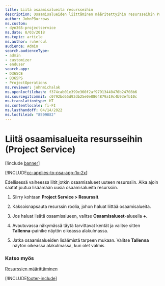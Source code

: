 ```yaml
---
title: Liitä osaamisalueita resursseihin
description: Osaamisalueiden liittäminen määritettyihin resursseihin Project Servicessä
author: JohnPBurrows
ms.custom:
- dyn365-projectservice
ms.date: 8/03/2018
ms.topic: article
ms.author: ruhercul
audience: Admin
search.audienceType:
- admin
- customizer
- enduser
search.app:
- D365CE
- D365PS
- ProjectOperations
ms.reviewer: johnmichalak
ms.openlocfilehash: f374cab01e399e360f2af97913440470b24708b6
ms.sourcegitcommit: c0792bd65d92db25e0e8864879a19c4b93efb10c
ms.translationtype: HT
ms.contentlocale: fi-FI
ms.lasthandoff: 04/14/2022
ms.locfileid: "8599082"
---
```

# <a name="associate-skills-with-resources-project-service"></a>Liitä osaamisalueita resursseihin (Project Service)

[!include [banner](../includes/psa-now-project-operations.md)]

[!INCLUDE[cc-applies-to-psa-app-1x-2x](../includes/cc-applies-to-psa-app-1x-2x.md)]

Edellisessä vaiheessa liitit jotkin osaamisalueet uuteen resurssiin. Aika ajoin saatat joutua lisäämään uusia osaamisalueita resurssiin.  
  
1.  Siirry kohtaan **Project Service > Resurssit**.  
  
2.  Kaksoisnapsauta resurssin roolia, johon haluat liittää osaamisalueita.  
  
3.  Jos haluat lisätä osaamisalueen, valitse **Osaamisalueet**-alueella **+**.  
  
4.  Avautuvassa näkymässä täytä tarvittavat kentät ja valitse sitten **Tallenna**-painike näytön oikeassa alakulmassa.  
  
5.  Jatka osaamisalueiden lisäämistä tarpeen mukaan. Valitse **Tallenna** näytön oikeassa alakulmassa, kun olet valmis.  
  
### <a name="see-also"></a>Katso myös  
 [Resurssien määrittäminen](../psa/set-up-resources.md)


[!INCLUDE[footer-include](../includes/footer-banner.md)]

